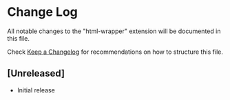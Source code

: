 # Change Log

All notable changes to the "html-wrapper" extension will be documented in this file.

Check [Keep a Changelog](http://keepachangelog.com/) for recommendations on how to structure this file.

## [Unreleased]

- Initial release